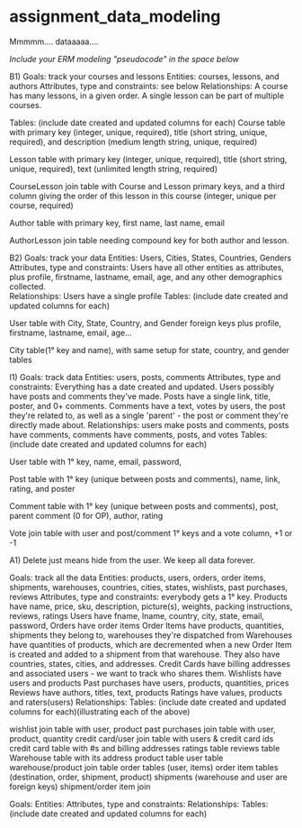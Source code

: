 # assignment_data_modeling
Mmmmm.... dataaaaa....

*Include your ERM modeling "pseudocode" in the space below*


B1)
Goals: track your courses and lessons
Entities: courses, lessons, and authors
Attributes, type and constraints: see below
Relationships: A course has many lessons, in a given order.  A single lesson can be part of multiple courses.

Tables: (include date created and updated columns for each)
Course table with primary key (integer, unique, required), title (short string, unique, required), and description (medium length string, unique, required)

Lesson table with primary key (integer, unique, required), title (short string, unique, required),  text (unlimited length string, required)

CourseLesson join table with Course and Lesson primary keys, and a third column giving the order of this lesson in this course (integer, unique per course, required)

Author table with primary key, first name, last name, email

AuthorLesson join table needing compound key for both author and lesson. 

B2)
Goals: track your data
Entities: Users, Cities, States, Countries, Genders
Attributes, type and constraints: Users have all other entities as attributes, plus profile, firstname, lastname, email, age, and any other demographics collected.  
Relationships: Users have a single profile
Tables: (include date created and updated columns for each)

User table with City, State, Country, and Gender foreign keys plus profile, firstname, lastname, email, age...

City table(1° key and name), with same setup for state, country, and gender tables

I1)
Goals: track data
Entities: users, posts, comments
Attributes, type and constraints: Everything has a date created and updated. Users possibly have posts and comments they've made.  Posts have a single link, title, poster, and 0+ comments.  Comments have a text, votes by users, the post they're related to, as well as a single 'parent' - the post or comment they're directly made about.
Relationships: users make posts and comments, posts have comments, comments have comments, posts, and votes
Tables: (include date created and updated columns for each)

User table with 1° key, name, email, password,

Post table with 1° key (unique between posts and comments), name, link, rating, and poster

Comment table with 1° key (unique between posts and comments), post, parent comment (0 for OP), author, rating

Vote join table with user and post/comment 1° keys and a vote column, +1 or -1

A1) Delete just means hide from the user.  We keep all data forever.

Goals: track all the data
Entities: products, users, orders, order items, shipments, warehouses, countries, cities, states, wishlists, past purchases, reviews
Attributes, type and constraints: everybody gets a 1° key.
Products have name, price, sku, description, picture(s), weights, packing instructions, reviews, ratings
Users have fname, lname, country, city, state, email, password,
Orders have order items
Order Items have products, quantities, shipments they belong to, warehouses they're dispatched from
Warehouses have quantities of products, which are decremented when a new Order Item is created and added to a shipment from that warehouse.  They also have countries, states, cities, and addresses.
Credit Cards have billing addresses and associated users - we want to track who shares them.
Wishlists have users and products
Past purchases have users, products, quantities, prices
Reviews have authors, titles, text, products
Ratings have values, products and raters(users)
Relationships:
Tables: (include date created and updated columns for each)(illustrating each of the above)

wishlist join table with user, product
past purchases join table with user, product, quantity
credit card/user join table with users & credit card ids
credit card table with #s and billing addresses
ratings table
reviews table
Warehouse table with its address
product table
user table
warehouse/product join table
order tables (user, items)
order item tables (destination, order, shipment, product)
shipments (warehouse and user are foreign keys)
shipment/order item join



Goals:
Entities:
Attributes, type and constraints:
Relationships:
Tables: (include date created and updated columns for each)
